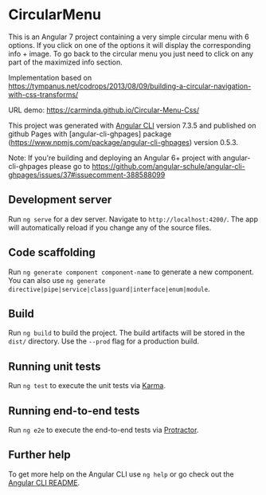 # CircularMenu

This is an Angular 7 project containing a very simple circular menu with 6 options. 
If you click on one of the options it will display the corresponding info + image. 
To go back to the circular menu you just need to click on any part of the maximized info section.  

Implementation based on https://tympanus.net/codrops/2013/08/09/building-a-circular-navigation-with-css-transforms/

URL demo: https://carminda.github.io/Circular-Menu-Css/

This project was generated with [Angular CLI](https://github.com/angular/angular-cli) version 7.3.5
 and published on github Pages with [angular-cli-ghpages] package (https://www.npmjs.com/package/angular-cli-ghpages) version 0.5.3. 

Note: If you're building and deploying an Angular 6+ project with angular-cli-ghpages 
please go to https://github.com/angular-schule/angular-cli-ghpages/issues/37#issuecomment-388588099

## Development server

Run `ng serve` for a dev server. Navigate to `http://localhost:4200/`. The app will automatically reload if you change any of the source files.

## Code scaffolding

Run `ng generate component component-name` to generate a new component. You can also use `ng generate directive|pipe|service|class|guard|interface|enum|module`.

## Build

Run `ng build` to build the project. The build artifacts will be stored in the `dist/` directory. Use the `--prod` flag for a production build.

## Running unit tests

Run `ng test` to execute the unit tests via [Karma](https://karma-runner.github.io).

## Running end-to-end tests

Run `ng e2e` to execute the end-to-end tests via [Protractor](http://www.protractortest.org/).

## Further help

To get more help on the Angular CLI use `ng help` or go check out the [Angular CLI README](https://github.com/angular/angular-cli/blob/master/README.md).
